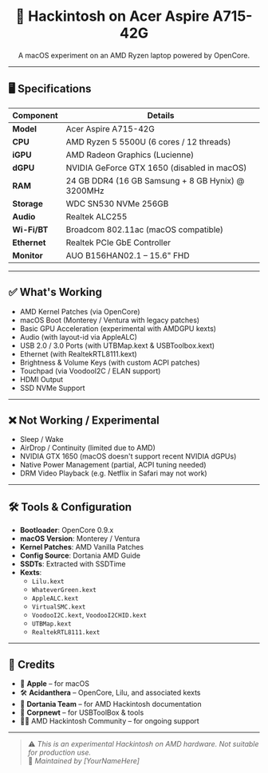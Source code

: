 <h1 align="center">🍎 Hackintosh on Acer Aspire A715-42G</h1>

<p align="center">
  A macOS experiment on an AMD Ryzen laptop powered by OpenCore.
</p>

---

## 🖥️ Specifications

| Component        | Details                                         |
|------------------|--------------------------------------------------|
| **Model**        | Acer Aspire A715-42G                            |
| **CPU**          | AMD Ryzen 5 5500U (6 cores / 12 threads)        |
| **iGPU**         | AMD Radeon Graphics (Lucienne)                 |
| **dGPU**         | NVIDIA GeForce GTX 1650 (disabled in macOS)     |
| **RAM**          | 24 GB DDR4 (16 GB Samsung + 8 GB Hynix) @ 3200MHz |
| **Storage**      | WDC SN530 NVMe 256GB                            |
| **Audio**        | Realtek ALC255                                  |
| **Wi-Fi/BT**     | Broadcom 802.11ac (macOS compatible)            |
| **Ethernet**     | Realtek PCIe GbE Controller                     |
| **Monitor**      | AUO B156HAN02.1 – 15.6" FHD                     |

---

## ✅ What's Working

- AMD Kernel Patches (via OpenCore)
- macOS Boot (Monterey / Ventura with legacy patches)
- Basic GPU Acceleration (experimental with AMDGPU kexts)
- Audio (with layout-id via AppleALC)
- USB 2.0 / 3.0 Ports (with UTBMap.kext & USBToolbox.kext)
- Ethernet (with RealtekRTL8111.kext)
- Brightness & Volume Keys (with custom ACPI patches)
- Touchpad (via VoodooI2C / ELAN support)
- HDMI Output
- SSD NVMe Support

---

## ❌ Not Working / Experimental

- Sleep / Wake
- AirDrop / Continuity (limited due to AMD)
- NVIDIA GTX 1650 (macOS doesn't support recent NVIDIA dGPUs)
- Native Power Management (partial, ACPI tuning needed)
- DRM Video Playback (e.g. Netflix in Safari may not work)

---

## 🛠️ Tools & Configuration

- **Bootloader**: OpenCore 0.9.x  
- **macOS Version**: Monterey / Ventura  
- **Kernel Patches**: AMD Vanilla Patches  
- **Config Source**: Dortania AMD Guide  
- **SSDTs**: Extracted with SSDTime
- **Kexts**:
  - `Lilu.kext`
  - `WhateverGreen.kext`
  - `AppleALC.kext`
  - `VirtualSMC.kext`
  - `VoodooI2C.kext`, `VoodooI2CHID.kext`
  - `UTBMap.kext`
  - `RealtekRTL8111.kext`

---

## 🙏 Credits

- 🍏 **Apple** – for macOS  
- 🛠️ **Acidanthera** – OpenCore, Lilu, and associated kexts  
- 🧠 **Dortania Team** – for AMD Hackintosh documentation  
- 🧰 **Corpnewt** – for USBToolBox & tools  
- 👨‍💻 AMD Hackintosh Community – for ongoing support  

---

> ⚠️ *This is an experimental Hackintosh on AMD hardware. Not suitable for production use.*  
> 🔧 *Maintained by [YourNameHere]*  
